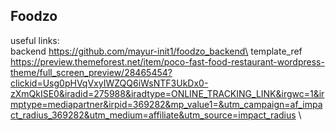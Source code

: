 ## Foodzo

useful links:\
backend https://github.com/mayur-init1/foodzo_backend\
template_ref https://preview.themeforest.net/item/poco-fast-food-restaurant-wordpress-theme/full_screen_preview/28465454?clickid=Usg0pHVqVxyIWZQQ6iWsNTF3UkDx0-zXmQkISE0&iradid=275988&iradtype=ONLINE_TRACKING_LINK&irgwc=1&irmptype=mediapartner&irpid=369282&mp_value1=&utm_campaign=af_impact_radius_369282&utm_medium=affiliate&utm_source=impact_radius \
